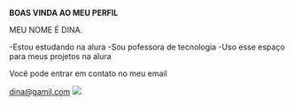 **BOAS VINDA AO MEU PERFIL**

MEU NOME É DINA.

-Estou estudando na alura
-Sou pofessora de tecnologia 
-Uso esse espaço para meus projetos na alura

Você pode entrar em contato no meu email

dina@gamil.com
![](https://tenor.com/pt-BR/view/thumbs-up-wink-gif-12891588)


 
